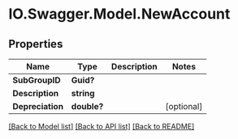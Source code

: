 # IO.Swagger.Model.NewAccount
## Properties

Name | Type | Description | Notes
------------ | ------------- | ------------- | -------------
**SubGroupID** | **Guid?** |  | 
**Description** | **string** |  | 
**Depreciation** | **double?** |  | [optional] 

[[Back to Model list]](../README.md#documentation-for-models) [[Back to API list]](../README.md#documentation-for-api-endpoints) [[Back to README]](../README.md)


